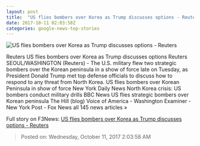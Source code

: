 ```yaml
---
layout: post
title:  "US flies bombers over Korea as Trump discusses options - Reuters"
date: 2017-10-11 02:03:58Z
categories: google-news-top-stories
---
```


![US flies bombers over Korea as Trump discusses options - Reuters](https://s2.reutersmedia.net/resources/r/?m=02&d=20171011&t=2&i=1204982755&w=&fh=545px&fw=&ll=&pl=&sq=&r=LYNXMPED992BI)

Reuters US flies bombers over Korea as Trump discusses options Reuters SEOUL/WASHINGTON (Reuters) - The U.S. military flew two strategic bombers over the Korean peninsula in a show of force late on Tuesday, as President Donald Trump met top defense officials to discuss how to respond to any threat from North Korea. US flies bombers over Korean Peninsula in show of force New York Daily News North Korea crisis: US bombers conduct military drills BBC News US flies strategic bombers over Korean peninsula The Hill (blog) Voice of America - Washington Examiner - New York Post - Fox News all 145 news articles »


Full story on F3News: [US flies bombers over Korea as Trump discusses options - Reuters](http://www.f3nws.com/n/mcKMnC)

> Posted on: Wednesday, October 11, 2017 2:03:58 AM
